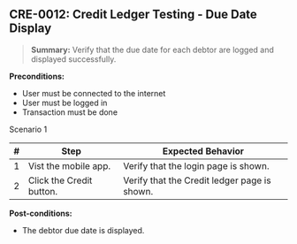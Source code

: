 ## **CRE-0012:** Credit Ledger Testing - Due Date Display

> **Summary:** Verify that the due date for each debtor are logged and displayed successfully. <br>

**Preconditions:**

- User must be connected to the internet
- User must be logged in
- Transaction must be done

Scenario 1

| \#  | Step                     | Expected Behavior                            |
| --- | ------------------------ | -------------------------------------------- |
| 1   | Vist the mobile app.     | Verify that the login page is shown.         |
| 2   | Click the Credit button. | Verify that the Credit ledger page is shown. |

**Post-conditions:**

- The debtor due date is displayed.
